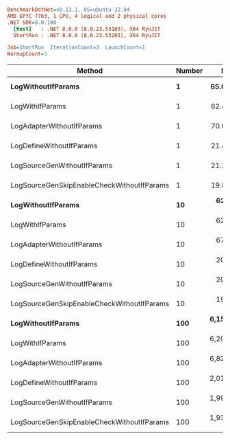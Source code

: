``` ini

BenchmarkDotNet=v0.13.1, OS=ubuntu 22.04
AMD EPYC 7763, 1 CPU, 4 logical and 2 physical cores
.NET SDK=8.0.100
  [Host]   : .NET 8.0.0 (8.0.23.53103), X64 RyuJIT
  ShortRun : .NET 8.0.0 (8.0.23.53103), X64 RyuJIT

Job=ShortRun  IterationCount=3  LaunchCount=1  
WarmupCount=3  

```
|                                     Method | Number |        Mean |      Error |    StdDev |         Min |         Max |  Gen 0 | Allocated |
|------------------------------------------- |------- |------------:|-----------:|----------:|------------:|------------:|-------:|----------:|
|                         **LogWithoutIfParams** |      **1** |    **65.07 ns** |  **34.985 ns** |  **1.918 ns** |    **63.71 ns** |    **67.27 ns** | **0.0010** |      **88 B** |
|                            LogWithIfParams |      1 |    62.46 ns |   6.324 ns |  0.347 ns |    62.20 ns |    62.86 ns | 0.0010 |      88 B |
|                  LogAdapterWithoutIfParams |      1 |    70.04 ns |   2.672 ns |  0.146 ns |    69.87 ns |    70.15 ns | 0.0010 |      88 B |
|                   LogDefineWithoutIfParams |      1 |    21.44 ns |   0.256 ns |  0.014 ns |    21.43 ns |    21.46 ns |      - |         - |
|                LogSourceGenWithoutIfParams |      1 |    21.31 ns |   0.311 ns |  0.017 ns |    21.29 ns |    21.32 ns |      - |         - |
| LogSourceGenSkipEnableCheckWithoutIfParams |      1 |    19.83 ns |   0.531 ns |  0.029 ns |    19.80 ns |    19.86 ns |      - |         - |
|                         **LogWithoutIfParams** |     **10** |   **625.08 ns** | **185.654 ns** | **10.176 ns** |   **617.37 ns** |   **636.61 ns** | **0.0105** |     **880 B** |
|                            LogWithIfParams |     10 |   626.57 ns |  12.099 ns |  0.663 ns |   625.82 ns |   627.08 ns | 0.0105 |     880 B |
|                  LogAdapterWithoutIfParams |     10 |   675.53 ns |  46.372 ns |  2.542 ns |   673.63 ns |   678.42 ns | 0.0105 |     880 B |
|                   LogDefineWithoutIfParams |     10 |   208.92 ns |   4.572 ns |  0.251 ns |   208.76 ns |   209.21 ns |      - |         - |
|                LogSourceGenWithoutIfParams |     10 |   209.37 ns |   3.002 ns |  0.165 ns |   209.18 ns |   209.47 ns |      - |         - |
| LogSourceGenSkipEnableCheckWithoutIfParams |     10 |   193.95 ns |  18.272 ns |  1.002 ns |   193.33 ns |   195.11 ns |      - |         - |
|                         **LogWithoutIfParams** |    **100** | **6,158.33 ns** | **243.305 ns** | **13.336 ns** | **6,144.38 ns** | **6,170.96 ns** | **0.0992** |   **8,800 B** |
|                            LogWithIfParams |    100 | 6,201.08 ns |  25.012 ns |  1.371 ns | 6,199.72 ns | 6,202.46 ns | 0.0992 |   8,800 B |
|                  LogAdapterWithoutIfParams |    100 | 6,827.33 ns | 356.063 ns | 19.517 ns | 6,815.89 ns | 6,849.87 ns | 0.0992 |   8,800 B |
|                   LogDefineWithoutIfParams |    100 | 2,013.64 ns |   4.834 ns |  0.265 ns | 2,013.46 ns | 2,013.94 ns |      - |         - |
|                LogSourceGenWithoutIfParams |    100 | 1,993.67 ns |  13.566 ns |  0.744 ns | 1,992.81 ns | 1,994.10 ns |      - |         - |
| LogSourceGenSkipEnableCheckWithoutIfParams |    100 | 1,933.08 ns |  18.093 ns |  0.992 ns | 1,932.30 ns | 1,934.19 ns |      - |         - |
